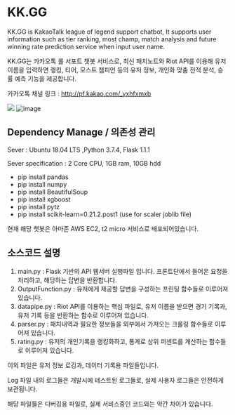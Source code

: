 # KK.GG
KK.GG is KakaoTalk league of legend support chatbot, It supports user information such as tier ranking, most champ, match analysis and future winning rate prediction service when input user name.

KK.GG는 카카오톡 롤 서포트 챗봇 서비스로, 최신 패치노트와 Riot API를 이용해 유저 이름을 입력하면 랭킹, 티어, 모스트 챔피언 등의 유저 정보, 개인화 맞춤 전적 분석, 승률 예측 기능을 제공합니다.

카카오톡 채널 링크 : <http://pf.kakao.com/_yxhfxmxb> 

![](https://i.imgur.com/CE4HnPS.png)
![image](https://github.com/user-attachments/assets/f2267d1a-7453-468d-8d15-6b3227fbf911)


## Dependency Manage / 의존성 관리

Sever : Ubuntu 18.04 LTS ,Python 3.7.4, Flask 1.1.1

Sever specification : 2 Core CPU, 1GB ram, 10GB hdd
* pip install pandas
* pip install numpy
* pip install BeautifulSoup
* pip install xgboost
* pip install pytz
* pip install scikit-learn=0.21.2.post1 (use for scaler joblib file)

현재 해당 챗봇은 아마존 AWS EC2, t2 micro 서비스로 배포되어있습니다.

## 소스코드 설명

1. main.py : Flask 기반의 API 웹서버 실행파일 입니다. 프론트단에서 들어온 요청을 처리하고, 해당하는 답변을 반환합니다.
2. OutputFunction.py : 유저에게 제공할 답변을 구성하는 프린팅 함수들로 이루어져 있습니다.
3. datapipe.py : Riot API를 이용하는 핵심 파일로, 유저 이름을 받으면 경기 기록과, 유저 기록 등을 반환하는 함수로 이루어져 있습니다.
4. parser.py : 패치내역과 필요한 정보들을 외부에서 가져오는 크롤링 함수들로 이루어져 있습니다.
5. rating.py : 유저의 개인기록을 랭킹화하고, 통계로 상위 퍼센트를 계산하는 함수들로 이루어져 있습니다.

이외 파일은 유저 정보 로깅과, 데이터 기록용 파일들입니다.

Log 파일 내의 로그들은 개발시에 테스트된 로그들로, 실제 사용자 로그들은 안전하게 보관됩니다.

해당 파일들은 디버깅용 파일로, 실제 서비스중인 코드와는 약간 차이가 있습니다.
